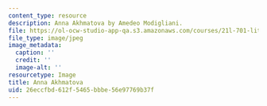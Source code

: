 ```yaml
---
content_type: resource
description: Anna Akhmatova by Amedeo Modigliani.
file: https://ol-ocw-studio-app-qa.s3.amazonaws.com/courses/21l-701-literary-interpretation-beyond-the-limits-of-the-lyric-fall-2006/26eccfbd612f5465bbbe56e97769b37f_chp_modigliani.jpg
file_type: image/jpeg
image_metadata:
  caption: ''
  credit: ''
  image-alt: ''
resourcetype: Image
title: Anna Akhmatova
uid: 26eccfbd-612f-5465-bbbe-56e97769b37f
---
```

